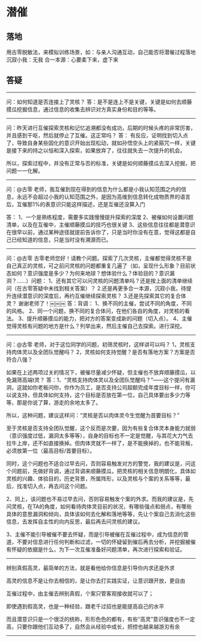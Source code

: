 # 潜催

## 落地

用古零脱敏法，来模拟训练场景，如：与亲人沟通互动，自己能否将潜催过程落地
沉寂小我：无我
合一本源：心要柔下来，虚下来

## 答疑

---

问：如何知道是否连接上了灵核？
答：是不是连上不是关键，关键是如何去顺藤摸瓜挖掘信息，通过信息的收集去辨识对方真实身份和目的等等。

---

问：昨天进行互催探索灵核和记忆追溯都没有成功，后期的时候头疼的非常厉害，并且感到干呕，然后就停止了互催。这正常吗？
答：
有反应，证明找到切入点了，导致自身某些固化的意识开始出现松动，就如孙悟空头上的紧箍咒一样，关键是接下来的持之以恒和深入探索，如果放弃了，往往就失去一次提升的机会。

所以，探索过程中，并没有正常与否的标准，关键是如何顺藤摸瓜去深入挖掘，把问题一一化解。

---

问：@古零 老师，我互催到现在得到的信息为什么都是小我认知范围之内的信息，永远不会超过小我的认知范围之外，是因为高维到信息转化成物质界的语言后，互催那1%的表意识只能这样描述，还是互催还没算入门


答：
1、一个是熟练程度，需要多实践慢慢提升探索的深度
2、被催如何设置问题清单，以及在互催中，主催顺藤摸瓜的技巧也很关键
3、这些信息往往都是潜意识在很早以前，通过某种途径就提前告诉你了，只是当时你没有在意，觉得这都是自己已经知道的信息，只是当时没有溯源而已。

---

问：@古零 古零老师您好！请教个问题。探索了几次灵核，主催都觉得灵核不是自己真正的灵核，可之前问灵核的问题都重复几遍了（如，呈现什么形象？目前状态如何？意识强度是多少？为何来地球？想体验什么？体验目的？意识漏洞？......）问题：
1、还有其它可以问灵核的问题清单吗？还是按上面的清单继续问（在古零答疑中未找到相关答案）？
2.还是再更多合一本源，沉寂小我，待提升连续潜意识的深度后，再约互催继续探索灵核？
3.还是先探索其它的复合体灵？
谢谢老师了！￼￼￼
答：背调：
1、换不同的主催，尝试不同的角度，不同的风格。
2、同一个问题，换不同的复合体问，在他们各自的角度，对灵核的看法。
3、提升顺藤摸瓜的能力，把对方的答案变成新的问题（切入点）。
4、主催觉得灵核有问题的地方是什么？列举出来，然后主催自己去探索。进行深挖。

---

问：@古零 老师，对于这位同学的问题，初筛灵核时，这样讲可以吗？
1，灵核支持肉体灵以及全团队觉醒吗？
2，灵核如何支持觉醒？是否有落地方案？方案是否符合八强？

如果在上述两项过关的情况下，被催尽量减少怀疑，但主催也不放弃顺藤摸瓜，以免漏筛高端t灵？
答：1、“灵核支持肉体灵以及全团队觉醒吗？”——这个提问有漏洞，这就如你老板问你，你作为员工，是否支持公司超额完成年度目标一样，你可以说支持，但具体如何支持，这个目标是否放在第一位，自己具体要出多少力等等，那是你说了算，游走的余地太多了。

所以，这种问题，建议这样问：“灵核是否以肉体灵今生觉醒为首要目标？”

至于灵核是否支持全团队觉醒，这个反而是次要，因为有些复合体灵本身能力就弱（意识强度过低，漏洞太多等等），自身的目标也不一定是觉醒，与其花大力气去拉牛上岸，还不如直接换掉。但肉体灵就不一样了，是不能换掉的，也不能背叛，必须放第一位（最高目标/首要目标）。

同时，这个问题也不适合过早去问，否则容易触发对方的警觉，我的建议是，问这个问题前，先做好背调，通过背调来顺藤摸瓜，把灵核的相关信息明朗化，具体如灵核的兴趣、体验目的，历史背景，所属阵形，以及灵核与个案的关系等等，最后，找准切入点，再去问这个问题。

2、同上，该问题也不易过早去问，否则容易触发个案的外求。而我的建议是，先问灵核，在TA的角度，如何看待肉体灵目前的状况，有哪些强点和弱点，有哪些具体的意思漏洞和倾向，具体该如何去化解和落地等等，先让个案自己去消化这些信息，去发挥自主性的向内反思，最后再去问灵核的建议。

3、主催不能引导被催不要去怀疑，而是引导被催在互催过程中，成为信息的管道，不要对信息进行任何判断和过滤，一切的怀疑留到催后再去分析，并挖掘被催有怀疑的依据是什么，为下一次互催准备好问题清单，再次进行探索和验证。

---

辨别真假高灵，最简单的方法，就是看他给你信息是引导你内求还是外求

高灵的信息不是让你去相信的，是让你去打实践实证，让意识跟开放，更自由

互催过程中，由主催去辨别真假，个案只管客观接收就可以了；

即使遇到假高灵，也是一种经验，跟老千过招也是能提高自己的水平

而且潜意识只是一个很泛的统称，形形色色的都有，有些“高灵”意识强度也不一定高，只要你跟他们互动多了，自然会从经验中成长，把控也越来越游刃有余

---

